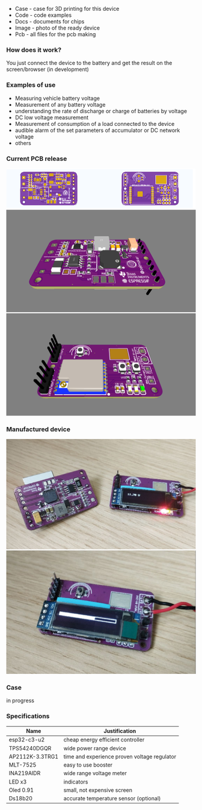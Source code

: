 - Case - case for 3D printing for this device
- Code - code examples
- Docs - documents for chips
- Image - photo of the ready device
- Pcb - all files for the pcb making

###  How does it work?
You just connect the device to the battery and get the result on the screen/browser (in development)

### Examples of use
- Measuring vehicle battery voltage
- Measurement of any battery voltage
- understanding the rate of discharge or charge of batteries by voltage
- DC low voltage measurement
- Measurement of consumption of a load connected to the device
- audible alarm of the set parameters of accumulator or DC network voltage
- others        

### Current PCB release
[![carbat](/Image/3_13.png "carbat")](/Image/3_13.png "carbat")
[![carbat_aelmaker](/Image/1_13.png "carbat_aelmaker")](/Image/1_13.png "carbat_aelmaker")
[![carbat_aelmaker](/Image/2_13.png "carbat_aelmaker")](/Image/2_13.png "carbat_aelmaker")

### Manufactured device

[![carbat](/Image/2_1.png "carbat")](/Image/2_1.png "carbat")
[![carbat](/Image/2_3.png "carbat")](/Image/2_3.png "carbat")

### Case

in progress

### Specifications

| Name | Justification |
| ------------ | ------------ |
| esp32-c3-u2 | cheap energy efficient controller |
| TPS54240DGQR | wide power range device |
| AP2112K-3.3TRG1 | time and experience proven voltage regulator |
| MLT-7525 | easy to use booster |
| INA219AIDR | wide range voltage meter
| LED x3 | indicators
| Oled 0.91 | small, not expensive screen |  
| Ds18b20 | accurate temperature sensor (optional)|
